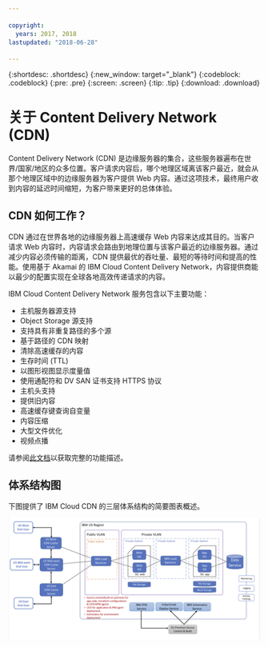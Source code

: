 ```yaml
---

copyright:
  years: 2017, 2018
lastupdated: "2018-06-28"

---
```


{:shortdesc: .shortdesc}
{:new_window: target="_blank"}
{:codeblock: .codeblock}
{:pre: .pre}
{:screen: .screen}
{:tip: .tip}
{:download: .download}

# 关于 Content Delivery Network (CDN)

Content Delivery Network (CDN) 是边缘服务器的集合，这些服务器遍布在世界/国家/地区的众多位置。客户请求内容后，哪个地理区域离该客户最近，就会从那个地理区域中的边缘服务器为客户提供 Web 内容。通过这项技术，最终用户收到内容的延迟时间缩短，为客户带来更好的总体体验。

## CDN 如何工作？

CDN 通过在世界各地的边缘服务器上高速缓存 Web 内容来达成其目的。当客户请求 Web 内容时，内容请求会路由到地理位置与该客户最近的边缘服务器。通过减少内容必须传输的距离，CDN 提供最优的吞吐量、最短的等待时间和提高的性能。使用基于 Akamai 的 IBM Cloud Content Delivery Network，内容提供商能以最少的配置实现在全球各地高效传递请求的内容。

IBM Cloud Content Delivery Network 服务包含以下主要功能：
  * 主机服务器源支持
  * Object Storage 源支持
  * 支持具有非重复路径的多个源
  * 基于路径的 CDN 映射
  * 清除高速缓存的内容
  * 生存时间 (TTL)
  * 以图形视图显示度量值
  * 使用通配符和 DV SAN 证书支持 HTTPS 协议
  * 主机头支持
  * 提供旧内容
  * 高速缓存键查询自变量
  * 内容压缩
  * 大型文件优化
  * 视频点播

请参阅[此文档](feature-description.html#feature-descriptions)以获取完整的功能描述。

## 体系结构图

下图提供了 IBM Cloud CDN 的三层体系结构的简要图表概述。

![体系结构图](images/3-tier-architecture.png)

